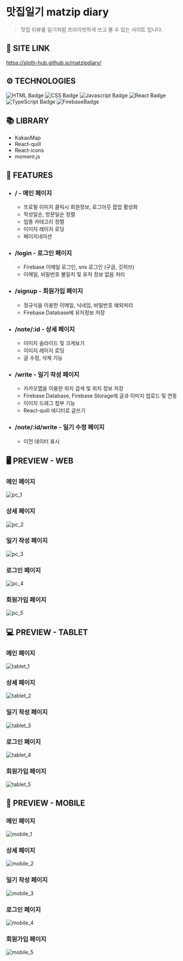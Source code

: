 # 맛집일기 matzip diary

> 맛집 리뷰를 일기처럼 프라이빗하게 쓰고 볼 수 있는 사이트 입니다. 

## 🔗 **SITE LINK**
https://sloth-hub.github.io/matzipdiary/

## ⚙ TECHNOLOGIES

![HTML Badge](https://img.shields.io/badge/html5-E34F26?style=for-the-badge&logo=html5&logoColor=white)
![CSS Badge](https://img.shields.io/badge/css3-1572B6?style=for-the-badge&logo=css3&logoColor=white)
![Javascript Badge](https://img.shields.io/badge/javascript-F7DF1E?style=for-the-badge&logo=javascript&logoColor=black)
![React Badge](https://img.shields.io/badge/react-61DAFB?style=for-the-badge&logo=react&logoColor=black)
![TypeScript Badge](https://img.shields.io/badge/typescript-3178C6?style=for-the-badge&logo=typescript&logoColor=black)
![FirebaseBadge](https://img.shields.io/badge/firebase-FFCA28?style=for-the-badge&logo=firebase&logoColor=white)

## 📚 LIBRARY
- KakaoMap
- React-quill
- React-icons
- moment.js

## 📄 **FEATURES**

- ### / - 메인 페이지
    - 프로필 이미지 클릭시 회원정보, 로그아웃 팝업 활성화
    - 작성일순, 방문일순 정렬
    - 업종 카테고리 정렬
    - 이미지 레이지 로딩
    - 페이지네이션

- ### /login - 로그인 페이지
  - Firebase 이메일 로그인, sns 로그인 (구글, 깃허브)
  - 이메일, 비밀번호 불일치 및 유저 정보 없음 처리

- ### /signup - 회원가입 페이지
  - 정규식을 이용한 이메일, 닉네임, 비밀번호 예외처리
  - Firebase Database에 유저정보 저장

- ### /note/:id - 상세 페이지
  - 이미지 슬라이드 및 크게보기
  - 이미지 레이지 로딩
  - 글 수정, 삭제 기능

- ### /write - 일기 작성 페이지
  - 카카오맵을 이용한 위치 검색 및 위치 정보 저장
  - Firebase Database, Firebase Storage에 글과 이미지 업로드 및 연동
  - 이미지 드래그 첨부 기능
  - React-quill 에디터로 글쓰기

- ### /note/:id/write - 일기 수정 페이지
  - 이전 데이터 표시

## 🖥 PREVIEW - **WEB**
### 메인 페이지
![pc_1](https://github.com/sloth-hub/matzipdiary/assets/53851248/43d3eb47-dd96-493a-8115-7697b3d653ed)
### 상세 페이지
![pc_2](https://github.com/sloth-hub/matzipdiary/assets/53851248/d1e202be-cb1c-4898-b20c-618c76d71580)
### 일기 작성 페이지
![pc_3](https://github.com/sloth-hub/matzipdiary/assets/53851248/0e190183-bcf0-4bb6-bcb2-e1995eb1555a)
### 로그인 페이지
![pc_4](https://github.com/sloth-hub/matzipdiary/assets/53851248/f63ba963-5440-4f6f-989f-cd38b8ef8438)
### 회원가입 페이지
![pc_5](https://github.com/sloth-hub/matzipdiary/assets/53851248/dfe2337c-55d5-452d-b032-6d85c8ef88c5)

## 💻 PREVIEW - **TABLET**
### 메인 페이지
![tablet_1](https://github.com/sloth-hub/matzipdiary/assets/53851248/3b1d7cb4-67e7-4558-9cad-a9483cd55961)
### 상세 페이지
![tablet_2](https://github.com/sloth-hub/matzipdiary/assets/53851248/d8ba2a7b-630e-42cb-b1fe-2dac70356b3b)
### 일기 작성 페이지
![tablet_3](https://github.com/sloth-hub/matzipdiary/assets/53851248/e94e6e6f-d2ff-4566-9b65-41747ff507c8)
### 로그인 페이지
![tablet_4](https://github.com/sloth-hub/matzipdiary/assets/53851248/8c71d06a-217b-4f2b-945b-ce073cca9837)
### 회원가입 페이지
![tablet_5](https://github.com/sloth-hub/matzipdiary/assets/53851248/1ecf4499-6e6e-4125-bd93-2d6d6d919fb9)

## 📱 PREVIEW - **MOBILE**
### 메인 페이지
![mobile_1](https://github.com/sloth-hub/matzipdiary/assets/53851248/9b24bd6d-cb5f-4d6a-9481-fa646eaa8b41)
### 상세 페이지
![mobile_2](https://github.com/sloth-hub/matzipdiary/assets/53851248/876a1a65-f9b9-404f-ae25-2beb665d7f08)
### 일기 작성 페이지
![mobile_3](https://github.com/sloth-hub/matzipdiary/assets/53851248/760fa4d1-86e0-4b61-a565-cc14c87a9ea9)
### 로그인 페이지
![mobile_4](https://github.com/sloth-hub/matzipdiary/assets/53851248/7317523e-61db-455c-a69b-c6149a5ffef9)
### 회원가입 페이지
![mobile_5](https://github.com/sloth-hub/matzipdiary/assets/53851248/65408196-ad0c-42e9-aaf6-151da27a5ae5)